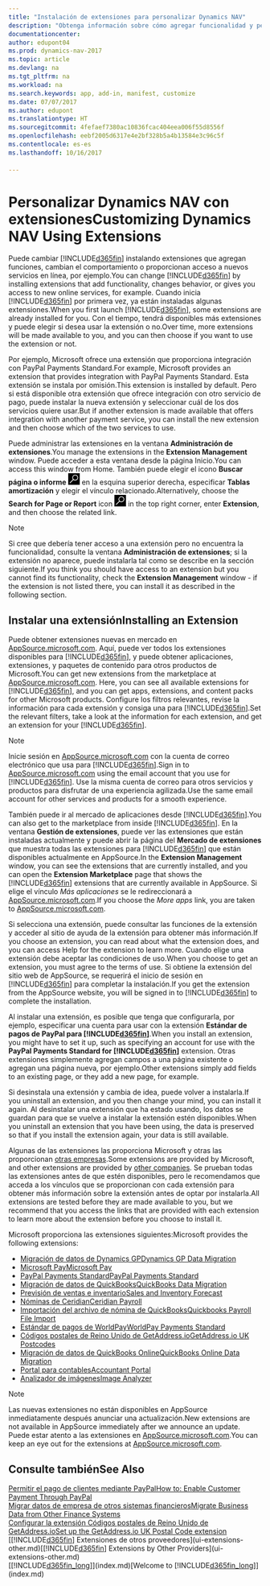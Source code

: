 ```yaml
---
title: "Instalación de extensiones para personalizar Dynamics NAV"
description: "Obtenga información sobre cómo agregar funcionalidad y personalizar Dynamics NAV mediante la instalación de extensiones."
documentationcenter: 
author: edupont04
ms.prod: dynamics-nav-2017
ms.topic: article
ms.devlang: na
ms.tgt_pltfrm: na
ms.workload: na
ms.search.keywords: app, add-in, manifest, customize
ms.date: 07/07/2017
ms.author: edupont
ms.translationtype: HT
ms.sourcegitcommit: 4fefaef7380ac10836fcac404eea006f55d8556f
ms.openlocfilehash: eebf2005d6317e4e2bf328b5a4b13584e3c96c5f
ms.contentlocale: es-es
ms.lasthandoff: 10/16/2017

---
```

# <a name="customizing-dynamics-nav-using-extensions"></a><span data-ttu-id="24229-103">Personalizar Dynamics NAV con extensiones</span><span class="sxs-lookup"><span data-stu-id="24229-103">Customizing Dynamics NAV Using Extensions</span></span>
<span data-ttu-id="24229-104">Puede cambiar [!INCLUDE[d365fin](includes/d365fin_md.md)] instalando extensiones que agregan funciones, cambian el comportamiento o proporcionan acceso a nuevos servicios en línea, por ejemplo.</span><span class="sxs-lookup"><span data-stu-id="24229-104">You can change [!INCLUDE[d365fin](includes/d365fin_md.md)] by installing extensions that add functionality, changes behavior, or gives you access to new online services, for example.</span></span>
<span data-ttu-id="24229-105">Cuando inicia [!INCLUDE[d365fin](includes/d365fin_md.md)] por primera vez, ya están instaladas algunas extensiones.</span><span class="sxs-lookup"><span data-stu-id="24229-105">When you first launch [!INCLUDE[d365fin](includes/d365fin_md.md)], some extensions are already installed for you.</span></span> <span data-ttu-id="24229-106">Con el tiempo, tendrá disponibles más extensiones y puede elegir si desea usar la extensión o no.</span><span class="sxs-lookup"><span data-stu-id="24229-106">Over time, more extensions will be made available to you, and you can then choose if you want to use the extension or not.</span></span>

<span data-ttu-id="24229-107">Por ejemplo, Microsoft ofrece una extensión que proporciona integración con PayPal Payments Standard.</span><span class="sxs-lookup"><span data-stu-id="24229-107">For example, Microsoft provides an extension that provides integration with PayPal Payments Standard.</span></span> <span data-ttu-id="24229-108">Esta extensión se instala por omisión.</span><span class="sxs-lookup"><span data-stu-id="24229-108">This extension is installed by default.</span></span>
<span data-ttu-id="24229-109">Pero si está disponible otra extensión que ofrece integración con otro servicio de pago, puede instalar la nueva extensión y seleccionar cuál de los dos servicios quiere usar.</span><span class="sxs-lookup"><span data-stu-id="24229-109">But if another extension is made available that offers integration with another payment service, you can install the new extension and then choose which of the two services to use.</span></span>  

<span data-ttu-id="24229-110">Puede administrar las extensiones en la ventana **Administración de extensiones**.</span><span class="sxs-lookup"><span data-stu-id="24229-110">You manage the extensions in the **Extension Management** window.</span></span> <span data-ttu-id="24229-111">Puede acceder a esta ventana desde la página Inicio.</span><span class="sxs-lookup"><span data-stu-id="24229-111">You can access this window from Home.</span></span> <span data-ttu-id="24229-112">También puede elegir el icono **Buscar página o informe** ![Buscar página o informe](media/ui-search/search_small.png "Icono Buscar página o informe") en la esquina superior derecha, especificar **Tablas amortización** y elegir el vínculo relacionado.</span><span class="sxs-lookup"><span data-stu-id="24229-112">Alternatively, choose the **Search for Page or Report** icon ![Search for Page or Report](media/ui-search/search_small.png "Search for Page or Report icon") in the top right corner, enter **Extension**, and then choose the related link.</span></span>  

> [!NOTE]  
>   <span data-ttu-id="24229-113">Si cree que debería tener acceso a una extensión pero no encuentra la funcionalidad, consulte la ventana **Administración de extensiones**; si la extensión no aparece, puede instalarla tal como se describe en la sección siguiente.</span><span class="sxs-lookup"><span data-stu-id="24229-113">If you think you should have access to an extension but you cannot find its functionality, check the **Extension Management** window - if the extension is not listed there, you can install it as described in the following section.</span></span>  

## <a name="installing-an-extension"></a><span data-ttu-id="24229-114">Instalar una extensión</span><span class="sxs-lookup"><span data-stu-id="24229-114">Installing an Extension</span></span>
<span data-ttu-id="24229-115">Puede obtener extensiones nuevas en mercado en [AppSource.microsoft.com](https://appsource.microsoft.com/en-us/marketplace/apps?product=dynamics-365%3Bdynamics-365-for-financials&page=1). Aquí, puede ver todos los extensiones disponibles para [!INCLUDE[d365fin](includes/d365fin_md.md)], y puede obtener aplicaciones, extensiones, y paquetes de contenido para otros productos de Microsoft.</span><span class="sxs-lookup"><span data-stu-id="24229-115">You can get new extensions from the marketplace at [AppSource.microsoft.com](https://appsource.microsoft.com/en-us/marketplace/apps?product=dynamics-365%3Bdynamics-365-for-financials&page=1). Here, you can see all available extensions for [!INCLUDE[d365fin](includes/d365fin_md.md)], and you can get apps, extensions, and content packs for other Microsoft products.</span></span> <span data-ttu-id="24229-116">Configure los filtros relevantes, revise la información para cada extensión y consiga una para [!INCLUDE[d365fin](includes/d365fin_md.md)].</span><span class="sxs-lookup"><span data-stu-id="24229-116">Set the relevant filters, take a look at the information for each extension, and get an extension for your [!INCLUDE[d365fin](includes/d365fin_md.md)].</span></span>  
> [!NOTE]  
>   <span data-ttu-id="24229-117">Inicie sesión en [AppSource.microsoft.com](https://appsource.microsoft.com/) con la cuenta de correo electrónico que usa para [!INCLUDE[d365fin](includes/d365fin_md.md)].</span><span class="sxs-lookup"><span data-stu-id="24229-117">Sign in to [AppSource.microsoft.com](https://appsource.microsoft.com/) using the email account that you use for [!INCLUDE[d365fin](includes/d365fin_md.md)].</span></span> <span data-ttu-id="24229-118">Use la misma cuenta de correo para otros servicios y productos para disfrutar de una experiencia agilizada.</span><span class="sxs-lookup"><span data-stu-id="24229-118">Use the same email account for other services and products for a smooth experience.</span></span>  

<span data-ttu-id="24229-119">También puede ir al mercado de aplicaciones desde [!INCLUDE[d365fin](includes/d365fin_md.md)].</span><span class="sxs-lookup"><span data-stu-id="24229-119">You can also get to the marketplace from inside [!INCLUDE[d365fin](includes/d365fin_md.md)].</span></span> <span data-ttu-id="24229-120">En la ventana **Gestión de extensiones**, puede ver las extensiones que están instaladas actualmente y puede abrir la página del **Mercado de extensiones** que muestra todas las extensiones para [!INCLUDE[d365fin](includes/d365fin_md.md)] que están disponibles actualmente en AppSource.</span><span class="sxs-lookup"><span data-stu-id="24229-120">In the **Extension Management** window, you can see the extensions that are currently installed, and you can open the **Extension Marketplace** page that shows the [!INCLUDE[d365fin](includes/d365fin_md.md)] extensions that are currently available in AppSource.</span></span> <span data-ttu-id="24229-121">Si elige el vínculo *Más aplicaciones* se le redireccionará a [AppSource.microsoft.com](https://appsource.microsoft.com/en-us/marketplace/apps?product=dynamics-365%3Bdynamics-365-for-financials&page=1).</span><span class="sxs-lookup"><span data-stu-id="24229-121">If you choose the *More apps* link, you are taken to [AppSource.microsoft.com](https://appsource.microsoft.com/en-us/marketplace/apps?product=dynamics-365%3Bdynamics-365-for-financials&page=1).</span></span>  

<span data-ttu-id="24229-122">Si selecciona una extensión, puede consultar las funciones de la extensión y acceder al sitio de ayuda de la extensión para obtener más información.</span><span class="sxs-lookup"><span data-stu-id="24229-122">If you choose an extension, you can read about what the extension does, and you can access Help for the extension to learn more.</span></span> <span data-ttu-id="24229-123">Cuando elige una extensión debe aceptar las condiciones de uso.</span><span class="sxs-lookup"><span data-stu-id="24229-123">When you choose to get an extension, you must agree to the terms of use.</span></span> <span data-ttu-id="24229-124">Si obtiene la extensión del sitio web de AppSource, se requerirá el inicio de sesión en [!INCLUDE[d365fin](includes/d365fin_md.md)] para completar la instalación.</span><span class="sxs-lookup"><span data-stu-id="24229-124">If you get the extension from the AppSource website, you will be signed in to [!INCLUDE[d365fin](includes/d365fin_md.md)] to complete the installation.</span></span>  

<span data-ttu-id="24229-125">Al instalar una extensión, es posible que tenga que configurarla, por ejemplo, especificar una cuenta para usar con la extensión **Estándar de pagos de PayPal para [!INCLUDE[d365fin](includes/d365fin_md.md)]**.</span><span class="sxs-lookup"><span data-stu-id="24229-125">When you install an extension, you might have to set it up, such as specifying an account for use with the **PayPal Payments Standard for [!INCLUDE[d365fin](includes/d365fin_md.md)]** extension.</span></span>
<span data-ttu-id="24229-126">Otras extensiones simplemente agregan campos a una página existente o agregan una página nueva, por ejemplo.</span><span class="sxs-lookup"><span data-stu-id="24229-126">Other extensions simply add fields to an existing page, or they add a new page, for example.</span></span>   

<span data-ttu-id="24229-127">Si desinstala una extensión y cambia de idea, puede volver a instalarla.</span><span class="sxs-lookup"><span data-stu-id="24229-127">If you uninstall an extension, and you then change your mind, you can install it again.</span></span> <span data-ttu-id="24229-128">Al desinstalar una extensión que ha estado usando, los datos se guardan para que se vuelve a instalar la extensión estén disponibles.</span><span class="sxs-lookup"><span data-stu-id="24229-128">When you uninstall an extension that you have been using, the data is preserved so that if you install the extension again, your data is still available.</span></span>  

<span data-ttu-id="24229-129">Algunas de las extensiones las proporciona Microsoft y otras las proporcionan [otras empresas](ui-extensions-other.md).</span><span class="sxs-lookup"><span data-stu-id="24229-129">Some extensions are provided by Microsoft, and other extensions are provided by [other companies](ui-extensions-other.md).</span></span> <span data-ttu-id="24229-130">Se prueban todas las extensiones antes de que estén disponibles, pero le recomendamos que acceda a los vínculos que se proporcionan con cada extensión para obtener más información sobre la extensión antes de optar por instalarla.</span><span class="sxs-lookup"><span data-stu-id="24229-130">All extensions are tested before they are made available to you, but we recommend that you access the links that are provided with each extension to learn more about the extension before you choose to install it.</span></span>  

<span data-ttu-id="24229-131">Microsoft proporciona las extensiones siguientes:</span><span class="sxs-lookup"><span data-stu-id="24229-131">Microsoft provides the following extensions:</span></span>  

* [<span data-ttu-id="24229-132">Migración de datos de Dynamics GP</span><span class="sxs-lookup"><span data-stu-id="24229-132">Dynamics GP Data Migration</span></span>](ui-extensions-dynamicsgp-data-migration.md)  
* [<span data-ttu-id="24229-133">Microsoft Pay</span><span class="sxs-lookup"><span data-stu-id="24229-133">Microsoft Pay</span></span>](ui-extensions-microsoft-pay-payments.md)
* [<span data-ttu-id="24229-134">PayPal Payments Standard</span><span class="sxs-lookup"><span data-stu-id="24229-134">PayPal Payments Standard</span></span>](ui-extensions-paypal-payments-standard.md)  
* [<span data-ttu-id="24229-135">Migración de datos de QuickBooks</span><span class="sxs-lookup"><span data-stu-id="24229-135">QuickBooks Data Migration</span></span>](ui-extensions-quickbooks-data-migration.md)  
* [<span data-ttu-id="24229-136">Previsión de ventas e inventario</span><span class="sxs-lookup"><span data-stu-id="24229-136">Sales and Inventory Forecast</span></span>](ui-extensions-sales-forecast.md)  
* [<span data-ttu-id="24229-137">Nóminas de Ceridian</span><span class="sxs-lookup"><span data-stu-id="24229-137">Ceridian Payroll</span></span>](ui-extensions-ceridian-payroll.md)  
* [<span data-ttu-id="24229-138">Importación del archivo de nómina de QuickBooks</span><span class="sxs-lookup"><span data-stu-id="24229-138">Quickbooks Payroll File Import</span></span>](ui-extensions-quickbooks-payroll.md)  
* [<span data-ttu-id="24229-139">Estándar de pagos de WorldPay</span><span class="sxs-lookup"><span data-stu-id="24229-139">WorldPay Payments Standard</span></span>](ui-extensions-worldpay-payments-standard.md)
* [<span data-ttu-id="24229-140">Códigos postales de Reino Unido de GetAddress.io</span><span class="sxs-lookup"><span data-stu-id="24229-140">GetAddress.io UK Postcodes</span></span>](ui-extensions-getaddressio.md)
* [<span data-ttu-id="24229-141">Migración de datos de QuickBooks Online</span><span class="sxs-lookup"><span data-stu-id="24229-141">QuickBooks Online Data Migration</span></span>](ui-extensions-quickbooks-online-data-migration.md)
* [<span data-ttu-id="24229-142">Portal para contables</span><span class="sxs-lookup"><span data-stu-id="24229-142">Accountant Portal</span></span>](ui-extensions-accountant-portal.md)  
* [<span data-ttu-id="24229-143">Analizador de imágenes</span><span class="sxs-lookup"><span data-stu-id="24229-143">Image Analyzer</span></span>](ui-extensions-image-analyzer.md)

> [!NOTE]  
>  <span data-ttu-id="24229-144">Las nuevas extensiones no están disponibles en AppSource inmediatamente después anunciar una actualización.</span><span class="sxs-lookup"><span data-stu-id="24229-144">New extensions are not available in AppSource immediately after we announce an update.</span></span> <span data-ttu-id="24229-145">Puede estar atento a las extensiones en [AppSource.microsoft.com](https://appsource.microsoft.com/en-us/marketplace/apps?product=dynamics-365%3Bdynamics-365-for-financials&page=1).</span><span class="sxs-lookup"><span data-stu-id="24229-145">You can keep an eye out for the extensions at  [AppSource.microsoft.com](https://appsource.microsoft.com/en-us/marketplace/apps?product=dynamics-365%3Bdynamics-365-for-financials&page=1).</span></span>

## <a name="see-also"></a><span data-ttu-id="24229-146">Consulte también</span><span class="sxs-lookup"><span data-stu-id="24229-146">See Also</span></span>
[<span data-ttu-id="24229-147">Permitir el pago de clientes mediante PayPal</span><span class="sxs-lookup"><span data-stu-id="24229-147">How to: Enable Customer Payment Through PayPal</span></span>](sales-how-enable-payment-service-extensions.md)  
[<span data-ttu-id="24229-148">Migrar datos de empresa de otros sistemas financieros</span><span class="sxs-lookup"><span data-stu-id="24229-148">Migrate Business Data from Other Finance Systems</span></span>](upload-data.md)  
[<span data-ttu-id="24229-149">Configurar la extensión Códigos postales de Reino Unido de GetAddress.io</span><span class="sxs-lookup"><span data-stu-id="24229-149">Set up the GetAddress.io UK Postal Code extension</span></span>](LocalFunctionality/UnitedKingdom/uk-setup-postal-code-service.md)  
<span data-ttu-id="24229-150">[[!INCLUDE[d365fin](includes/d365fin_md.md)] Extensiones de otros proveedores](ui-extensions-other.md)</span><span class="sxs-lookup"><span data-stu-id="24229-150">[[!INCLUDE[d365fin](includes/d365fin_md.md)] Extensions by Other Providers](ui-extensions-other.md)</span></span>  
<span data-ttu-id="24229-151">[[!INCLUDE[d365fin_long](includes/d365fin_long_md.md)]](index.md)</span><span class="sxs-lookup"><span data-stu-id="24229-151">[Welcome to [!INCLUDE[d365fin_long](includes/d365fin_long_md.md)]](index.md)</span></span>  

##

